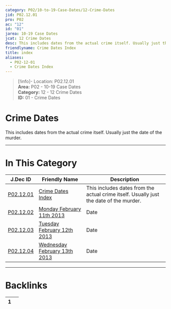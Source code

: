 ```yaml
---  
category: P02/10-to-19-Case-Dates/12-Crime-Dates  
jid: P02.12.01  
pro: P02  
ac: "12"  
id: "01"  
jarea: 10-19 Case Dates  
jcat: 12 Crime Dates  
desc: This includes dates from the actual crime itself. Usually just the date of the murder.  
friendlyname: Crime Dates Index  
title: index  
aliases:  
  - P02-12-01  
  - Crime Dates Index  
---  
```

>[!info]- Location: P02.12.01  
>**Area:** P02 - 10-19 Case Dates  
>**Category:** 12 - 12 Crime Dates  
>**ID:** 01 - Crime Dates  
  
# Crime Dates  
  
This includes dates from the actual crime itself. Usually just the date of the murder.  
  
  
  
---  
# In This Category  
  
| J.Dec ID                                                                                                                       | Friendly Name                                                                                                                                     | Description                                                                            |  
| ------------------------------------------------------------------------------------------------------------------------------ | ------------------------------------------------------------------------------------------------------------------------------------------------- | -------------------------------------------------------------------------------------- |  
| [P02.12.01](index.md)                                      | [Crime Dates Index](index.md)                                                 | This includes dates from the actual crime itself. Usually just the date of the murder. |  
| [P02.12.02](./02-2013-02-11-Monday-February-11th-2013.md)    | [Monday February 11th 2013](./02-2013-02-11-Monday-February-11th-2013.md)       | Date                                                                                   |  
| [P02.12.03](./03-2013-02-12-Tuesday-February-12th-2013.md)   | [Tuesday February 12th 2013](./03-2013-02-12-Tuesday-February-12th-2013.md)     | Date                                                                                   |  
| [P02.12.04](./04-2013-02-13-Wednesday-February-13th-2013.md) | [Wednesday February 13th 2013](./04-2013-02-13-Wednesday-February-13th-2013.md) | Date                                                                                   |  
  
  
---  
# Backlinks  
<div><table class="dataview table-view-table"><thead class="table-view-thead"><tr class="table-view-tr-header"><th class="table-view-th"><span></span><span class="dataview small-text">1</span></th><th class="table-view-th"><span></span></th></tr></thead><tbody class="table-view-tbody"></tbody></table></div>